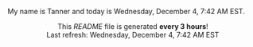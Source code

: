 My name is Tanner and today is Wednesday, December 4, 7:42 AM EST.

<p align="center">This <i>README</i> file is generated <b>every 3 hours</b>!</br>Last refresh: Wednesday, December 4, 7:42 AM EST<br /></p>
